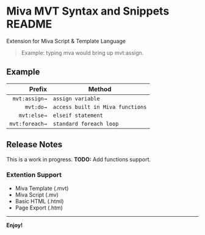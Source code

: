 # Miva MVT Syntax and Snippets README

Extension for Miva Script & Template Language

> Example: typing mva would bring up mvt:assign.

## Example

|         Prefix | Method                           |
| -------------: | -------------------------------- |
|  `mvt:assign→` | `assign variable`                |
|      `mvt:do→` | `access built in Miva functions` |
|    `mvt:else→` | `elseif statement`               |
| `mvt:foreach→` | `standard foreach loop`          |

## Release Notes

This is a work in progress.
**TODO:** Add functions support.

### Extention Support

- Miva Template (.mvt)
- Miva Script (.mv)
- Basic HTML (.html)
- Page Export (.htm)

---

**Enjoy!**
